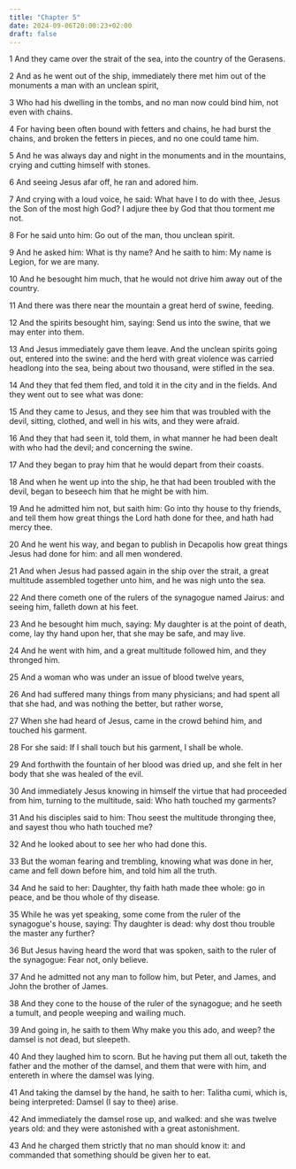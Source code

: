 ```yaml
---
title: "Chapter 5"
date: 2024-09-06T20:00:23+02:00
draft: false
---
```



1 And they came over the strait of the sea, into the country of the Gerasens.

2 And as he went out of the ship, immediately there met him out of the monuments a man with an unclean spirit,

3 Who had his dwelling in the tombs, and no man now could bind him, not even with chains.

4 For having been often bound with fetters and chains, he had burst the chains, and broken the fetters in pieces, and no one could tame him.

5 And he was always day and night in the monuments and in the mountains, crying and cutting himself with stones.

6 And seeing Jesus afar off, he ran and adored him.

7 And crying with a loud voice, he said: What have I to do with thee, Jesus the Son of the most high God? I adjure thee by God that thou torment me not.

8 For he said unto him: Go out of the man, thou unclean spirit.

9 And he asked him: What is thy name? And he saith to him: My name is Legion, for we are many.

10 And he besought him much, that he would not drive him away out of the country.

11 And there was there near the mountain a great herd of swine, feeding.

12 And the spirits besought him, saying: Send us into the swine, that we may enter into them.

13 And Jesus immediately gave them leave. And the unclean spirits going out, entered into the swine: and the herd with great violence was carried headlong into the sea, being about two thousand, were stifled in the sea.

14 And they that fed them fled, and told it in the city and in the fields. And they went out to see what was done:

15 And they came to Jesus, and they see him that was troubled with the devil, sitting, clothed, and well in his wits, and they were afraid.

16 And they that had seen it, told them, in what manner he had been dealt with who had the devil; and concerning the swine.

17 And they began to pray him that he would depart from their coasts.

18 And when he went up into the ship, he that had been troubled with the devil, began to beseech him that he might be with him.

19 And he admitted him not, but saith him: Go into thy house to thy friends, and tell them how great things the Lord hath done for thee, and hath had mercy thee.

20 And he went his way, and began to publish in Decapolis how great things Jesus had done for him: and all men wondered.

21 And when Jesus had passed again in the ship over the strait, a great multitude assembled together unto him, and he was nigh unto the sea.

22 And there cometh one of the rulers of the synagogue named Jairus: and seeing him, falleth down at his feet.

23 And he besought him much, saying: My daughter is at the point of death, come, lay thy hand upon her, that she may be safe, and may live.

24 And he went with him, and a great multitude followed him, and they thronged him.

25 And a woman who was under an issue of blood twelve years,

26 And had suffered many things from many physicians; and had spent all that she had, and was nothing the better, but rather worse,

27 When she had heard of Jesus, came in the crowd behind him, and touched his garment.

28 For she said: If I shall touch but his garment, I shall be whole.

29 And forthwith the fountain of her blood was dried up, and she felt in her body that she was healed of the evil.

30 And immediately Jesus knowing in himself the virtue that had proceeded from him, turning to the multitude, said: Who hath touched my garments?

31 And his disciples said to him: Thou seest the multitude thronging thee, and sayest thou who hath touched me?

32 And he looked about to see her who had done this.

33 But the woman fearing and trembling, knowing what was done in her, came and fell down before him, and told him all the truth.

34 And he said to her: Daughter, thy faith hath made thee whole: go in peace, and be thou whole of thy disease.

35 While he was yet speaking, some come from the ruler of the synagogue's house, saying: Thy daughter is dead: why dost thou trouble the master any further?

36 But Jesus having heard the word that was spoken, saith to the ruler of the synagogue: Fear not, only believe.

37 And he admitted not any man to follow him, but Peter, and James, and John the brother of James.

38 And they cone to the house of the ruler of the synagogue; and he seeth a tumult, and people weeping and wailing much.

39 And going in, he saith to them Why make you this ado, and weep? the damsel is not dead, but sleepeth.

40 And they laughed him to scorn. But he having put them all out, taketh the father and the mother of the damsel, and them that were with him, and entereth in where the damsel was lying.

41 And taking the damsel by the hand, he saith to her: Talitha cumi, which is, being interpreted: Damsel (I say to thee) arise.

42 And immediately the damsel rose up, and walked: and she was twelve years old: and they were astonished with a great astonishment.

43 And he charged them strictly that no man should know it: and commanded that something should be given her to eat.

